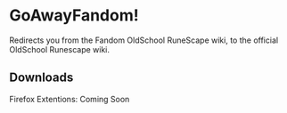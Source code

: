 # GoAwayFandom!
Redirects you from the Fandom OldSchool RuneScape wiki, to the official OldSchool Runescape wiki.
## Downloads
Firefox Extentions: Coming Soon